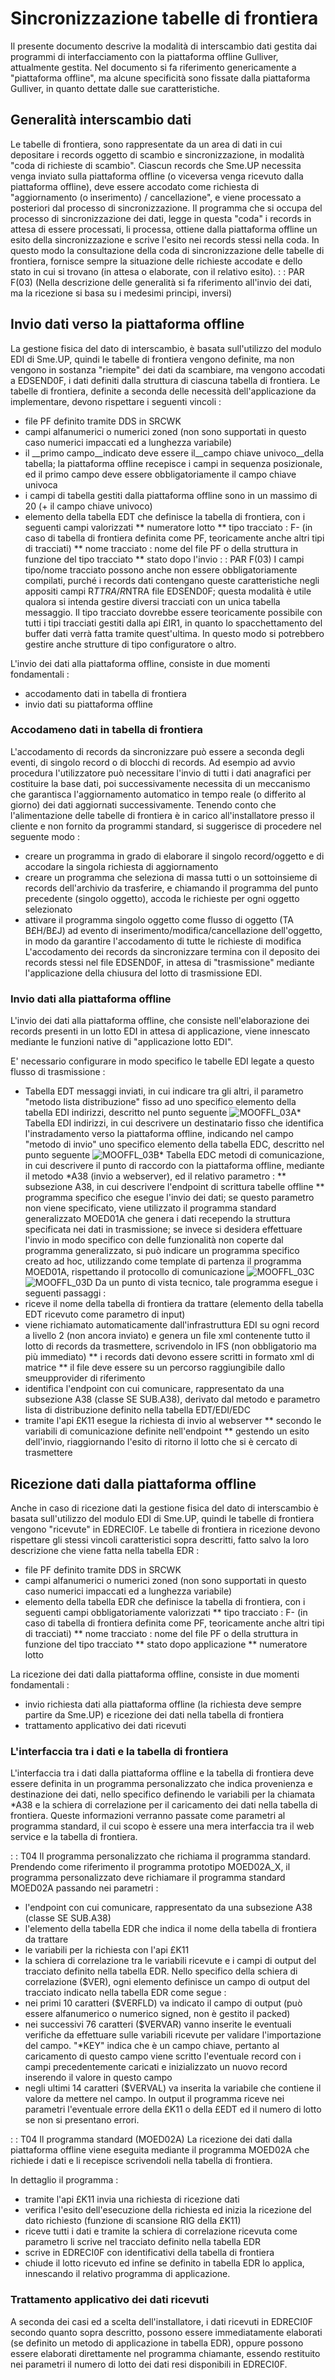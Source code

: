 # Sincronizzazione tabelle di frontiera
Il presente documento descrive la modalità di interscambio dati gestita dai programmi di interfacciamento con la piattaforma offline Gulliver, attualmente gestita. Nel documento si fa riferimento genericamente a "piattaforma offline", ma alcune specificità sono fissate dalla piattaforma Gulliver, in quanto dettate dalle sue caratteristiche.

## Generalità interscambio dati
Le tabelle di frontiera, sono rappresentate da un area di dati in cui depositare i records oggetto di scambio e sincronizzazione, in modalità "coda di richieste di scambio". Ciascun records che Sme.UP necessita venga inviato sulla piattaforma offline (o viceversa venga ricevuto dalla piattaforma offline), deve essere accodato come richiesta di "aggiornamento (o inserimento) / cancellazione", e viene processato a posteriori dal processo di sincronizzazione.
Il programma che si occupa del processo di sincronizzazione dei dati, legge in questa "coda" i records in attesa di essere processati, li processa, ottiene dalla piattaforma offline un esito della sincronizzazione e scrive l'esito nei records stessi nella coda. In questo modo la consultazione della coda di sincronizzazione delle tabelle di frontiera, fornisce sempre la situazione delle richieste accodate e dello stato in cui si trovano (in attesa o elaborate, con il relativo esito).
 :  : PAR F(03)
(Nella descrizione delle generalità si fa riferimento all'invio dei dati, ma la ricezione si basa su i medesimi principi, inversi)


## Invio dati verso la piattaforma offline
La gestione fisica del dato di interscambio, è basata sull'utilizzo del modulo EDI di Sme.UP, quindi le tabelle di frontiera vengono definite, ma non vengono in sostanza "riempite" dei dati da scambiare, ma vengono accodati a EDSEND0F, i dati definiti dalla struttura di ciascuna tabella di frontiera.
Le tabelle di frontiera, definite a seconda delle necessità dell'applicazione da implementare, devono rispettare i seguenti vincoli : 
* file PF definito tramite DDS in SRCWK
* campi alfanumerici o numerici zoned (non sono supportati in questo caso numerici impaccati ed a lunghezza variabile)
* il __primo campo__indicato deve essere il__campo chiave univoco__della tabella; la piattaforma offline recepisce i campi in sequenza posizionale, ed il primo campo deve essere obbligatoriamente il campo chiave univoca
* i campi di tabella gestiti dalla piattaforma offline sono in un massimo di 20 (+ il campo chiave univoco)
* elemento della tabella EDT che definisce la tabella di frontiera, con i seguenti campi valorizzati
** numeratore lotto
** tipo tracciato :  F- (in caso di tabella di frontiera definita come PF, teoricamente anche altri tipi di tracciati)
** nome tracciato :  nome del file PF o della struttura in funzione del tipo tracciato
** stato dopo l'invio
 :  : PAR F(03)
I campi tipo/nome tracciato possono anche non essere obbligatoriamente compilati, purché i records dati contengano queste caratteristiche negli appositi campi R$TTRA/R$NTRA file EDSEND0F; questa modalità è utile qualora si intenda gestire diversi tracciati con un unica tabella messaggio.
Il tipo tracciato dovrebbe essere teoricamente possibile con tutti i tipi tracciati gestiti dalla api £IR1, in quanto lo spacchettamento del buffer dati verrà fatta tramite quest'ultima. In questo modo si potrebbero gestire anche strutture di tipo configuratore o altro.


L'invio dei dati alla piattaforma offline, consiste in due momenti fondamentali : 
- accodamento dati in tabella di frontiera
- invio dati su piattaforma offline
### Accodameno dati in tabella di frontiera
L'accodamento di records da sincronizzare può essere a seconda degli eventi, di singolo record o di blocchi di records.
Ad esempio ad avvio procedura l'utilizzatore può necessitare l'invio di tutti i dati anagrafici per costituire la base dati, poi successivamente necessita di un meccanismo che garantisca l'aggiornamento automatico in tempo reale (o differito al giorno) dei dati aggiornati successivamente.
Tenendo conto che l'alimentazione delle tabelle di frontiera è in carico all'installatore presso il cliente e non fornito da programmi standard, si suggerisce di procedere nel seguente modo : 
* creare un programma in grado di elaborare il singolo record/oggetto e di accodare la singola richiesta di aggiornamento
* creare un programma che seleziona di massa tutti o un sottoinsieme di records dell'archivio da trasferire, e chiamando il programma del punto precedente (singolo oggetto), accoda le richieste per ogni oggetto selezionato
* attivare il programma singolo oggetto come flusso di oggetto (TA B£H/B£J) ad evento di inserimento/modifica/cancellazione dell'oggetto, in modo da garantire l'accodamento di tutte le richieste di modifica
L'accodamento dei records da sincronizzare termina con il deposito dei records stessi nel file EDSEND0F, in attesa di "trasmissione" mediante l'applicazione della chiusura del lotto di trasmissione EDI.
### Invio dati alla piattaforma offline
L'invio dei dati alla piattaforma offline, che consiste nell'elaborazione dei records presenti in un lotto EDI in attesa di applicazione, viene innescato mediante le funzioni native di "applicazione lotto EDI".

E' necessario configurare in modo specifico le tabelle EDI legate a questo flusso di trasmissione : 
* Tabella EDT messaggi inviati, in cui indicare tra gli altri, il parametro "metodo lista distribuzione" fisso ad uno specifico elemento della tabella EDI indirizzi, descritto nel punto seguente
![MOOFFL_03A](http://localhost:3000/immagini/MOOFFL_03/MOOFFL_03A.png)* Tabella EDI indirizzi, in cui descrivere un destinatario fisso che identifica l'instradamento verso la piattaforma offline, indicando nel campo "metodo di invio" uno specifico elemento della tabella EDC, descritto nel punto seguente
![MOOFFL_03B](http://localhost:3000/immagini/MOOFFL_03/MOOFFL_03B.png)* Tabella EDC metodi di comunicazione, in cui descrivere il punto di raccordo con la piattaforma offline, mediante il metodo *A38 (invio a webserver), ed il relativo parametro : 
** subsezione A38, in cui descrivere l'endpoint di scrittura tabelle offline
** programma specifico che esegue l'invio dei dati; se questo parametro non viene specificato, viene utilizzato il programma standard generalizzato MOED01A che genera i dati recependo la struttura specificata nei dati in trasmissione; se invece si desidera effettuare l'invio in modo specifico con delle funzionalità non coperte dal programma generalizzato, si può indicare un programma specifico creato ad hoc, utilizzando come template di partenza il programma MOED01A, rispettando il protocollo di comunicazione
![MOOFFL_03C](http://localhost:3000/immagini/MOOFFL_03/MOOFFL_03C.png)![MOOFFL_03D](http://localhost:3000/immagini/MOOFFL_03/MOOFFL_03D.png)
Da un punto di vista tecnico, tale programma esegue i seguenti passaggi : 
* riceve il nome della tabella di frontiera da trattare  (elemento della tabella EDT ricevuto come parametro di input)
* viene richiamato automaticamente dall'infrastruttura EDI su ogni record a livello 2 (non ancora inviato) e genera un file xml contenente tutto il lotto di records da trasmettere, scrivendolo in IFS (non obbligatorio ma più immediato)
** i records dati devono essere scritti in formato xml di matrice
** il file deve essere su un percorso raggiungibile dallo smeupprovider di riferimento
* identifica l'endpoint con cui comunicare, rappresentato da una subsezione A38 (classe SE SUB.A38), derivato dal metodo e parametro lista di distribuzione definito nella tabella EDT/EDI/EDC
* tramite l'api £K11 esegue la richiesta di invio al webserver
** secondo le variabili di comunicazione definite nell'endpoint
** gestendo un esito dell'invio, riaggiornando l'esito di ritorno il lotto che si è cercato di trasmettere


## Ricezione dati dalla piattaforma offline
Anche in caso di ricezione dati la gestione fisica del dato di interscambio è basata sull'utilizzo del modulo EDI di Sme.UP, quindi le tabelle di frontiera vengono "ricevute" in EDRECI0F.
Le tabelle di frontiera in ricezione devono rispettare gli stessi vincoli caratteristici sopra descritti, fatto salvo la loro descrizione che viene fatta nella tabella EDR : 
* file PF definito tramite DDS in SRCWK
* campi alfanumerici o numerici zoned (non sono supportati in questo caso numerici impaccati ed a lunghezza variabile)
* elemento della tabella EDR che definisce la tabella di frontiera, con i seguenti campi obbligatoriamente valorizzati
** tipo tracciato :  F- (in caso di tabella di frontiera definita come PF, teoricamente anche altri tipi di tracciati)
** nome tracciato :  nome del file PF o della struttura in funzione del tipo tracciato
** stato dopo applicazione
** numeratore lotto

La ricezione dei dati dalla piattaforma offline, consiste in due momenti fondamentali : 
- invio richiesta dati alla piattaforma offline (la richiesta deve sempre partire da Sme.UP) e ricezione dei dati nella tabella di frontiera
- trattamento applicativo dei dati ricevuti

### L'interfaccia tra i dati e la tabella di frontiera
L'interfaccia tra i dati dalla piattaforma offline e la tabella di frontiera deve essere definita in un programma personalizzato che indica provenienza e destinazione dei dati, nello specifico definendo le variabili per la chiamata *A38 e la schiera di correlazione per il caricamento dei dati nella tabella di frontiera. Queste informazioni verranno passate come parametri al programma standard, il cui scopo è essere una mera interfaccia tra il web service e la tabella di frontiera.

 :  : T04 Il programma personalizzato che richiama il programma standard.
Prendendo come riferimento il programma prototipo MOED02A_X, il programma personalizzato deve richiamare il programma standard MOED02A passando nei parametri : 
* l'endpoint con cui comunicare, rappresentato da una subsezione A38 (classe SE SUB.A38)
* l'elemento della tabella EDR che indica il nome della tabella di frontiera da trattare
* le variabili per la richiesta con l'api £K11
* la schiera di correlazione tra le variabili ricevute e i campi di output del tracciato definito nella tabella EDR.
Nello specifico della schiera di correlazione ($VER), ogni elemento definisce un campo di output del tracciato indicato nella tabella EDR come segue : 
* nei primi 10 caratteri ($VERFLD) va indicato il campo di output (può essere alfanumerico o numerico signed, non è gestito il packed)
* nei successivi 76 caratteri ($VERVAR) vanno inserite le eventuali verifiche da effettuare sulle variabili ricevute per validare l'importazione del campo. "*KEY" indica che è un campo chiave, pertanto al caricamento di questo campo viene scritto l'eventuale record con i campi precedentemente caricati e inizializzato un nuovo record inserendo il valore in questo campo
* negli ultimi 14 caratteri ($VERVAL) va inserita la variabile che contiene il valore da mettere nel campo.
In output il programma riceve nei parametri l'eventuale errore della £K11 o della £EDT ed il numero di lotto se non si presentano errori.

 :  : T04 Il programma standard (MOED02A)
La ricezione dei dati dalla piattaforma offline viene eseguita mediante il programma MOED02A che richiede i dati e li recepisce scrivendoli nella tabella di frontiera.

In dettaglio il programma : 
* tramite l'api £K11 invia una richiesta di ricezione dati
* verifica l'esito dell'esecuzione della richiesta ed inizia la ricezione del dato richiesto (funzione di scansione RIG della £K11)
* riceve tutti i dati e tramite la schiera di correlazione ricevuta come parametro li scrive nel tracciato definito nella tabella EDR
* scrive in EDRECI0F con identificativi della tabella di frontiera
* chiude il lotto ricevuto ed infine se definito in tabella EDR lo applica, innescando il relativo programma di applicazione.

### Trattamento applicativo dei dati ricevuti
A seconda dei casi ed a scelta dell'installatore, i dati ricevuti in EDRECI0F secondo quanto sopra descritto, possono essere immediatamente elaborati (se definito un metodo di applicazione in tabella EDR), oppure possono essere elaborati direttamente nel programma chiamante, essendo restituito nei parametri il numero di lotto dei dati resi disponibili in EDRECI0F.



